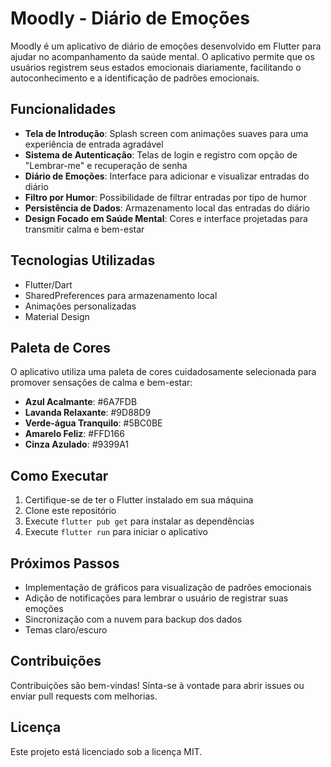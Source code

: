 # Moodly - Diário de Emoções

Moodly é um aplicativo de diário de emoções desenvolvido em Flutter para ajudar no acompanhamento da saúde mental. O aplicativo permite que os usuários registrem seus estados emocionais diariamente, facilitando o autoconhecimento e a identificação de padrões emocionais.

## Funcionalidades

- **Tela de Introdução**: Splash screen com animações suaves para uma experiência de entrada agradável
- **Sistema de Autenticação**: Telas de login e registro com opção de "Lembrar-me" e recuperação de senha
- **Diário de Emoções**: Interface para adicionar e visualizar entradas do diário
- **Filtro por Humor**: Possibilidade de filtrar entradas por tipo de humor
- **Persistência de Dados**: Armazenamento local das entradas do diário
- **Design Focado em Saúde Mental**: Cores e interface projetadas para transmitir calma e bem-estar

## Tecnologias Utilizadas

- Flutter/Dart
- SharedPreferences para armazenamento local
- Animações personalizadas
- Material Design

## Paleta de Cores

O aplicativo utiliza uma paleta de cores cuidadosamente selecionada para promover sensações de calma e bem-estar:

- **Azul Acalmante**: #6A7FDB
- **Lavanda Relaxante**: #9D88D9
- **Verde-água Tranquilo**: #5BC0BE
- **Amarelo Feliz**: #FFD166
- **Cinza Azulado**: #9399A1

## Como Executar

1. Certifique-se de ter o Flutter instalado em sua máquina
2. Clone este repositório
3. Execute `flutter pub get` para instalar as dependências
4. Execute `flutter run` para iniciar o aplicativo

## Próximos Passos

- Implementação de gráficos para visualização de padrões emocionais
- Adição de notificações para lembrar o usuário de registrar suas emoções
- Sincronização com a nuvem para backup dos dados
- Temas claro/escuro

## Contribuições

Contribuições são bem-vindas! Sinta-se à vontade para abrir issues ou enviar pull requests com melhorias.

## Licença

Este projeto está licenciado sob a licença MIT.
